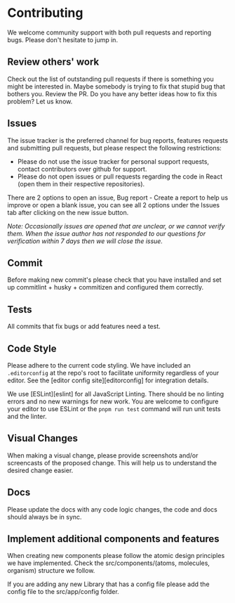 # Contributing

We welcome community support with both pull requests and reporting bugs. Please
don't hesitate to jump in.

## Review others' work

Check out the list of outstanding pull requests if there is something you might
be interested in. Maybe somebody is trying to fix that stupid bug that bothers
you. Review the PR. Do you have any better ideas how to fix this problem? Let us
know.

## Issues

The issue tracker is the preferred channel for bug reports, features requests
and submitting pull requests, but please respect the following restrictions:

- Please do not use the issue tracker for personal support requests, contact contributors over github for support.
- Please do not open issues or pull requests regarding the code in React (open them in their respective repositories).

There are 2 options to open an issue, Bug report - Create a report to help us improve or open a blank issue, you can see all 2 options under the Issues tab after clicking on the new issue button.

_Note: Occasionally issues are opened that are unclear, or we cannot verify them. When the issue author has not responded to our questions for verification within 7 days then we will close the issue._

## Commit

Before making new commit's please check that you have installed and set up commitlint + husky + commitizen and configured them correctly.

## Tests

All commits that fix bugs or add features need a test.

## Code Style

Please adhere to the current code styling. We have included an `.editorconfig`
at the repo's root to facilitate uniformity regardless of your editor. See the
[editor config site][editorconfig] for integration details.

We use [ESLint][eslint] for all JavaScript Linting. There should be no linting
errors and no new warnings for new work. You are welcome to configure your
editor to use ESLint or the `pnpm run test` command will run unit tests and the
linter.

## Visual Changes

When making a visual change, please provide screenshots
and/or screencasts of the proposed change. This will help us to understand the
desired change easier.

## Docs

Please update the docs with any code logic changes, the code and docs should always be
in sync.

## Implement additional components and features

When creating new components please follow the atomic design principles we have implemented.
Check the src/components/(atoms, molecules, organism) structure we follow.

If you are adding any new Library that has a config file please add the config file to the src/app/config folder.
